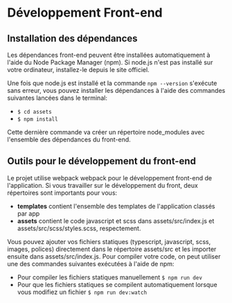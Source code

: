 # Développement Front-end

## Installation des dépendances

Les dépendances front-end peuvent être installées automatiquement à l'aide du
Node Package Manager (npm). Si node.js n'est pas installé sur votre ordinateur, 
installez-le depuis le site officiel. 

Une fois que node.js est installé et la commande `npm --version` s'exécute sans
erreur, vous pouvez installer les dépendances à l'aide des commandes suivantes lancées dans le
terminal:

- `$ cd assets`
- `$ npm install`

Cette dernière commande va créer un répertoire node_modules avec l'ensemble des
dépendances du front-end.

## Outils pour le développement du front-end

Le projet utilise webpack webpack pour le développement front-end de l'application.
Si vous travailler sur le développement du front, deux répertoires sont
importants pour vous:

- **templates** contient l'ensemble des templates de l'application classés par app
- **assets** contient le code javascript et scss dans assets/src/index.js et assets/src/scss/styles.scss, respectement.

Vous pouvez ajouter vos fichiers statiques (typescript, javascript, scss, images, polices) directement
dans le répertoire assets/src et les importer ensuite dans assets/src/index.js.
Pour compiler votre code, on peut utiliser une des commandes suivantes exécutées à l'aide
de npm:

- Pour compiler les fichiers statiques manuellement `$ npm run dev`
- Pour que les fichiers statiques se compilent automatiquement lorsque vous modifiez un fichier `$ npm run dev:watch`
